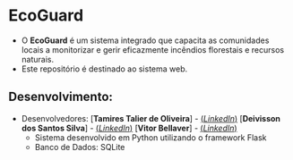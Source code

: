 # EcoGuard

- O **EcoGuard** é um sistema integrado que capacita as comunidades locais a monitorizar e gerir eficazmente incêndios florestais e recursos naturais. 
- Este repositório é destinado ao sistema web.


## Desenvolvimento:
- Desenvolvedores: 
[**Tamires Talier de Oliveira**] - [(*LinkedIn*)](https://www.linkedin.com/in/tamires-talier-de-oliveira-73b050203/)
[**Deivisson dos Santos Silva**] - [(*LinkedIn*)](https://www.linkedin.com/in/santosdeivissonsilva)
[**Vitor Bellaver**] - [(*LinkedIn*)](https://www.linkedin.com/in/vitor-bellaver-60687737/)
  <br>
  - Sistema desenvolvido em Python utilizando o framework Flask
  - Banco de Dados: SQLite